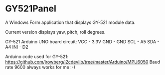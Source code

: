 # GY521Panel
A Windows Form application that displays GY-521 module data.

Current version displays yaw, pitch, roll degrees.

GY-521 Arduino UNO board circuit:
VCC - 3.3V
GND - GND
SCL - A5
SDA - A4
INI - D2

Arduino code used for GY-521: https://github.com/jrowberg/i2cdevlib/tree/master/Arduino/MPU6050
Baud rate 9600 always works for me :-)


